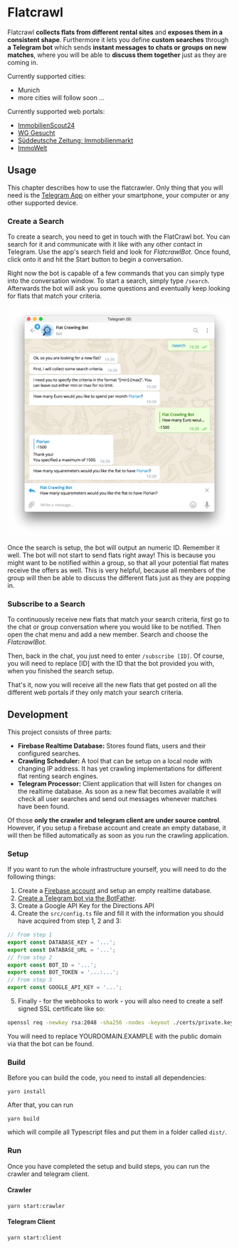 # Flatcrawl
Flatcrawl **collects flats from different rental sites** and **exposes them in a consistent shape**. Furthermore it lets you define **custom searches** through **a Telegram bot** which sends **instant messages to chats or groups on new matches**, where you will be able to **discuss them together** just as they are coming in.

Currently supported cities:
- Munich
- more cities will follow soon ...

Currently supported web portals:
- [ImmobilienScout24](https://www.immobilienscout24.de/)
- [WG Gesucht](http://www.wg-gesucht.de)
- [Süddeutsche Zeitung: Immobilienmarkt](https://immobilienmarkt.sueddeutsche.de)
- [ImmoWelt](https://www.immowelt.de/)

## Usage

This chapter describes how to use the flatcrawler. Only thing that you will need is the [Telegram App](https://telegram.org/) on either your smartphone, your computer or any other supported device.

### Create a Search

To create a search, you need to get in touch with the FlatCrawl bot. You can search for it and communicate with it like with any other contact in Telegram.
Use the app's search field and look for *FlatcrawlBot*. Once found, click onto it and hit the Start button to begin a conversation.

Right now the bot is capable of a few commands that you can simply type into the conversation window. To start a search, simply type `/search`. Afterwards the bot will ask you some questions and eventually keep looking for flats that match your criteria.

![Conversation with Flat Crawling Bot](./img/conversation.png "An Example Conversation with the Flat Crawling Bot")

Once the search is setup, the bot will output an numeric ID. Remember it well. The bot will not start to send flats right away! This is because you might want to be notified within a group, so that all your potential flat mates receive the offers as well. This is very helpful, because all members of the group will then be able to discuss the different flats just as they are popping in.

### Subscribe to a Search

To continuously receive new flats that match your search criteria, first go to the chat or group conversation where you would like to be notified. Then open the chat menu and add a new member. Search and choose the *FlatcrawlBot*.

Then, back in the chat, you just need to enter `/subscribe [ID]`. Of course, you will need to replace [ID] with the ID that the bot provided you with, when you finished the search setup.

That's it, now you will receive all the new flats that get posted on all the different web portals if they only match your search criteria.

## Development

This project consists of three parts:
- **Firebase Realtime Database:** Stores found flats, users and their configured searches.
- **Crawling Scheduler:** A tool that can be setup on a local node with changing IP address. It has yet crawling implementations for different flat renting search engines.
- **Telegram Processor:** Client application that will listen for changes on the realtime database. As soon as a new flat becomes available it will check all user searches and send out messages whenever matches have been found.

Of those **only the crawler and telegram client are under source control**. However, if you setup a firebase account and create an empty database, it will then be filled automatically as soon as you run the crawling application.

### Setup
If you want to run the whole infrastructure yourself, you will need to do the following things:
1) Create a [Firebase account](https://firebase.google.com/) and setup an empty realtime database.
2) [Create a Telegram bot via the BotFather](https://core.telegram.org/bots#creating-a-new-bot).
3) Create a Google API Key for the Directions API
4) Create the `src/config.ts` file and fill it with the information you should have acquired from step 1, 2 and 3:
```typescript
// from step 1
export const DATABASE_KEY = '...';
export const DATABASE_URL = '...';
// from step 2
export const BOT_ID = '...';
export const BOT_TOKEN = '...:...';
// from step 3
export const GOOGLE_API_KEY = '...';
```
5) Finally - for the webhooks to work - you will also need to create a self signed SSL certificate like so:
```bash
openssl req -newkey rsa:2048 -sha256 -nodes -keyout ./certs/private.key -x509 -days 365 -out ./certs/public.pem -subj "/C=DE/ST=Bavaria/L=Munich/O=/CN=YOURDOMAIN.EXAMPLE"
```
You will need to replace YOURDOMAIN.EXAMPLE with the public domain via that the bot can be found.

### Build
Before you can build the code, you need to install all dependencies:
```
yarn install
```
After that, you can run
```
yarn build
```
which will compile all Typescript files and put them in a folder called `dist/`.

### Run
Once you have completed the setup and build steps, you can run the crawler and telegram client.

#### Crawler
```
yarn start:crawler
```

#### Telegram Client
```
yarn start:client
```